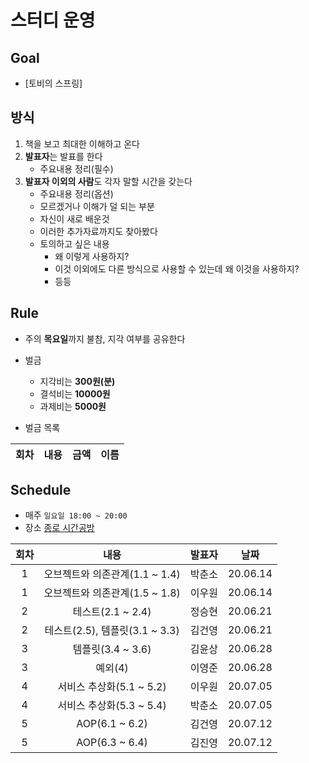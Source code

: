 # 스터디 운영

## Goal
* [토비의 스프링]

## 방식
1. 책을 보고 최대한 이해하고 온다
2. **발표자**는 발표를 한다
    - 주요내용 정리(필수)
3. **발표자 이외의 사람**도 각자 말할 시간을 갖는다
    - 주요내용 정리(옵션)
    - 모르겠거나 이해가 덜 되는 부분
    - 자신이 새로 배운것
    - 이러한 추가자료까지도 찾아봤다
    - 토의하고 싶은 내용
        - 왜 이렇게 사용하지?
        - 이것 이외에도 다른 방식으로 사용할 수 있는데 왜 이것을 사용하지?
        - 등등
        
## Rule
- 주의 **목요일**까지 불참, 지각 여부를 공유한다
- 벌금
    - 지각비는 **300원(분)**
    - 결석비는 **10000원**
    - 과제비는 **5000원**
    
- 벌금 목록  
  
|회차|내용|금액|이름|  
| :---: | :---: | :---: | :---: |  

## Schedule
- 매주 `일요일 18:00 ~ 20:00`  
- 장소 [종로 시간공방](https://timespace9333.modoo.at/?link=4mvt34a5)  

|회차|내용|발표자|날짜|
| :---: | :---: | :---: | :---: |
| 1 | 오브젝트와 의존관계(1.1 ~ 1.4) | 박춘소 | 20.06.14 |
| 1 | 오브젝트와 의존관계(1.5 ~ 1.8) | 이우원 | 20.06.14 |
| 2 | 테스트(2.1 ~ 2.4) | 정승현 | 20.06.21 |
| 2 | 테스트(2.5), 템플릿(3.1 ~ 3.3) | 김건영 | 20.06.21 |
| 3 | 템플릿(3.4 ~ 3.6) | 김윤상 | 20.06.28 |
| 3 | 예외(4) | 이영준 | 20.06.28 |
| 4 | 서비스 추상화(5.1 ~ 5.2) | 이우원 | 20.07.05 |
| 4 | 서비스 추상화(5.3 ~ 5.4) | 박춘소 | 20.07.05 |
| 5 | AOP(6.1 ~ 6.2) | 김건영 | 20.07.12 |
| 5 | AOP(6.3 ~ 6.4) | 김진영 | 20.07.12 |








